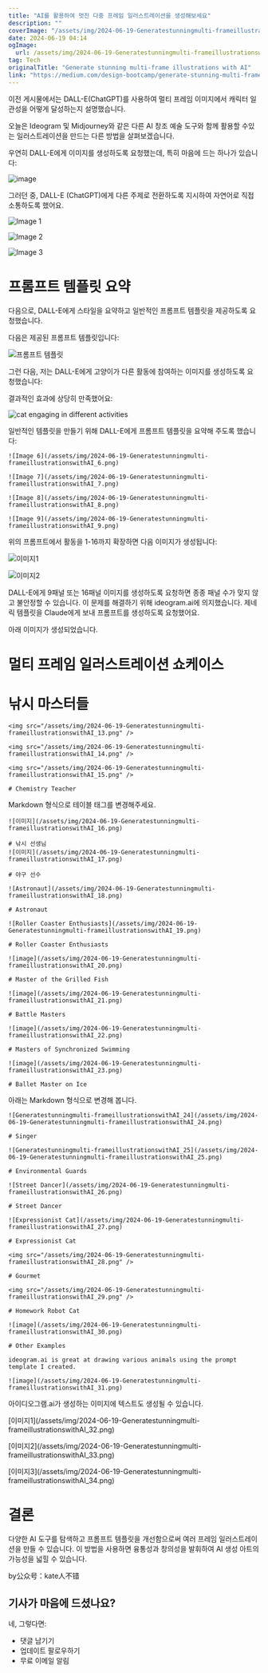 ```yaml
---
title: "AI를 활용하여 멋진 다중 프레임 일러스트레이션을 생성해보세요"
description: ""
coverImage: "/assets/img/2024-06-19-Generatestunningmulti-frameillustrationswithAI_0.png"
date: 2024-06-19 04:14
ogImage: 
  url: /assets/img/2024-06-19-Generatestunningmulti-frameillustrationswithAI_0.png
tag: Tech
originalTitle: "Generate stunning multi-frame illustrations with AI"
link: "https://medium.com/design-bootcamp/generate-stunning-multi-frame-illustrations-with-ai-a59a66954c4c"
---
```



이전 게시물에서는 DALL-E(ChatGPT)를 사용하여 멀티 프레임 이미지에서 캐릭터 일관성을 어떻게 달성하는지 설명했습니다.

오늘은 Ideogram 및 Midjourney와 같은 다른 AI 창조 예술 도구와 함께 활용할 수있는 일러스트레이션을 만드는 다른 방법을 살펴보겠습니다.

우연히 DALL-E에게 이미지를 생성하도록 요청했는데, 특히 마음에 드는 하나가 있습니다:

![image](/assets/img/2024-06-19-Generatestunningmulti-frameillustrationswithAI_0.png)

<div class="content-ad"></div>

그러던 중, DALL-E (ChatGPT)에게 다른 주제로 전환하도록 지시하여 자연어로 직접 소통하도록 했어요.

![Image 1](/assets/img/2024-06-19-Generatestunningmulti-frameillustrationswithAI_1.png)

![Image 2](/assets/img/2024-06-19-Generatestunningmulti-frameillustrationswithAI_2.png)

![Image 3](/assets/img/2024-06-19-Generatestunningmulti-frameillustrationswithAI_3.png)

<div class="content-ad"></div>

# 프롬프트 템플릿 요약

다음으로, DALL-E에게 스타일을 요약하고 일반적인 프롬프트 템플릿을 제공하도록 요청했습니다.

다음은 제공된 프롬프트 템플릿입니다:

![프롬프트 템플릿](/assets/img/2024-06-19-Generatestunningmulti-frameillustrationswithAI_4.png)

<div class="content-ad"></div>

그런 다음, 저는 DALL-E에게 고양이가 다른 활동에 참여하는 이미지를 생성하도록 요청했습니다:

결과적인 효과에 상당히 만족했어요:

![cat engaging in different activities](/assets/img/2024-06-19-Generatestunningmulti-frameillustrationswithAI_5.png)

일반적인 템플릿을 만들기 위해 DALL-E에게 프롬프트 템플릿을 요약해 주도록 했습니다:

<div class="content-ad"></div>

```
![Image 6](/assets/img/2024-06-19-Generatestunningmulti-frameillustrationswithAI_6.png)

![Image 7](/assets/img/2024-06-19-Generatestunningmulti-frameillustrationswithAI_7.png)

![Image 8](/assets/img/2024-06-19-Generatestunningmulti-frameillustrationswithAI_8.png)

![Image 9](/assets/img/2024-06-19-Generatestunningmulti-frameillustrationswithAI_9.png)
```

<div class="content-ad"></div>

위의 프롬프트에서 활동을 1-16까지 확장하면 다음 이미지가 생성됩니다:

![이미지1](/assets/img/2024-06-19-Generatestunningmulti-frameillustrationswithAI_10.png)

![이미지2](/assets/img/2024-06-19-Generatestunningmulti-frameillustrationswithAI_11.png)

DALL-E에게 9패널 또는 16패널 이미지를 생성하도록 요청하면 종종 패널 수가 맞지 않고 불안정할 수 있습니다. 이 문제를 해결하기 위해 ideogram.ai에 의지했습니다. 제네릭 템플릿을 Claude에게 보내 프롬프트를 생성하도록 요청했어요.

<div class="content-ad"></div>

아래 이미지가 생성되었습니다.

# 멀티 프레임 일러스트레이션 쇼케이스

# 낚시 마스터들

<div class="content-ad"></div>

```
<img src="/assets/img/2024-06-19-Generatestunningmulti-frameillustrationswithAI_13.png" />

<img src="/assets/img/2024-06-19-Generatestunningmulti-frameillustrationswithAI_14.png" />

<img src="/assets/img/2024-06-19-Generatestunningmulti-frameillustrationswithAI_15.png" />

# Chemistry Teacher
```

<div class="content-ad"></div>

Markdown 형식으로 테이블 태그를 변경해주세요.

```
![이미지](/assets/img/2024-06-19-Generatestunningmulti-frameillustrationswithAI_16.png)

# 낚시 선생님
![이미지](/assets/img/2024-06-19-Generatestunningmulti-frameillustrationswithAI_17.png)

# 야구 선수
```

<div class="content-ad"></div>

```
![Astronaut](/assets/img/2024-06-19-Generatestunningmulti-frameillustrationswithAI_18.png)

# Astronaut

![Roller Coaster Enthusiasts](/assets/img/2024-06-19-Generatestunningmulti-frameillustrationswithAI_19.png)

# Roller Coaster Enthusiasts
```

<div class="content-ad"></div>

```
![image](/assets/img/2024-06-19-Generatestunningmulti-frameillustrationswithAI_20.png)

# Master of the Grilled Fish

![image](/assets/img/2024-06-19-Generatestunningmulti-frameillustrationswithAI_21.png)

# Battle Masters
```

<div class="content-ad"></div>

```
![image](/assets/img/2024-06-19-Generatestunningmulti-frameillustrationswithAI_22.png)

# Masters of Synchronized Swimming

![image](/assets/img/2024-06-19-Generatestunningmulti-frameillustrationswithAI_23.png)

# Ballet Master on Ice
```

<div class="content-ad"></div>

아래는 Markdown 형식으로 변경해 봅니다.

```
![Generatestunningmulti-frameillustrationswithAI_24](/assets/img/2024-06-19-Generatestunningmulti-frameillustrationswithAI_24.png)

# Singer

![Generatestunningmulti-frameillustrationswithAI_25](/assets/img/2024-06-19-Generatestunningmulti-frameillustrationswithAI_25.png)

# Environmental Guards
```

<div class="content-ad"></div>

```
![Street Dancer](/assets/img/2024-06-19-Generatestunningmulti-frameillustrationswithAI_26.png)

# Street Dancer

![Expressionist Cat](/assets/img/2024-06-19-Generatestunningmulti-frameillustrationswithAI_27.png)

# Expressionist Cat
```

<div class="content-ad"></div>

```
<img src="/assets/img/2024-06-19-Generatestunningmulti-frameillustrationswithAI_28.png" />

# Gourmet

<img src="/assets/img/2024-06-19-Generatestunningmulti-frameillustrationswithAI_29.png" />

# Homework Robot Cat
```

<div class="content-ad"></div>

```
![image](/assets/img/2024-06-19-Generatestunningmulti-frameillustrationswithAI_30.png)

# Other Examples

ideogram.ai is great at drawing various animals using the prompt template I created.

![image](/assets/img/2024-06-19-Generatestunningmulti-frameillustrationswithAI_31.png)
```

<div class="content-ad"></div>

아이디오그램.ai가 생성하는 이미지에 텍스트도 생성될 수 있습니다.

\[이미지1\](/assets/img/2024-06-19-Generatestunningmulti-frameillustrationswithAI_32.png)

\[이미지2\](/assets/img/2024-06-19-Generatestunningmulti-frameillustrationswithAI_33.png)

\[이미지3\](/assets/img/2024-06-19-Generatestunningmulti-frameillustrationswithAI_34.png)

<div class="content-ad"></div>

# 결론

다양한 AI 도구를 탐색하고 프롬프트 템플릿을 개선함으로써 여러 프레임 일러스트레이션을 만들 수 있습니다. 이 방법을 사용하면 융통성과 창의성을 발휘하여 AI 생성 아트의 가능성을 넓힐 수 있습니다.

by公众号：kate人不错

## 기사가 마음에 드셨나요?

<div class="content-ad"></div>

네, 그렇다면:

- 댓글 남기기
- 업데이트 팔로우하기
- 무료 이메일 알림